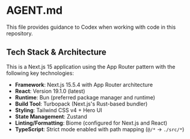 # AGENT.md

This file provides guidance to Codex when working with code in this repository.

## Tech Stack & Architecture

This is a Next.js 15 application using the App Router pattern with the following key technologies:

- **Framework**: Next.js 15.5.4 with App Router architecture
- **React**: Version 19.1.0 (latest)
- **Runtime**: Bun (preferred package manager and runtime)
- **Build Tool**: Turbopack (Next.js's Rust-based bundler)
- **Styling**: Tailwind CSS v4 + Hero UI
- **State Management**: Zustand
- **Linting/Formatting**: Biome (configured for Next.js and React)
- **TypeScript**: Strict mode enabled with path mapping (`@/*` -> `./src/*`)
